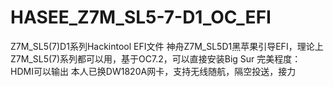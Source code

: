 # HASEE_Z7M_SL5-7-D1_OC_EFI
Z7M_SL5(7)D1系列Hackintool EFI文件
神舟Z7M_SL5D1黑苹果引导EFI，理论上Z7M_SL5(7)系列都可以用，基于OC7.2，可以直接安装Big Sur 
完美程度： HDMI可以输出 本人已换DW1820A网卡，支持无线随航，隔空投送，接力
